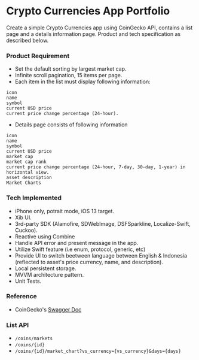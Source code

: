# Crypto Currencies App Portfolio 

Create a simple Crypto Currencies app using CoinGecko API, contains a list page and a details information page. Product and tech specification as described below.


### Product Requirement
* Set the default sorting by largest market cap.
* Infinite scroll pagination, 15 items per page.
* Each item in the list must display following information: 
```
icon
name
symbol
current USD price
current price change percentage (24-hour).
```

* Details page consists of following information
```
icon
name
symbol
current USD price
market cap
market cap rank
current price change percentage (24-hour, 7-day, 30-day, 1-year) in horizontal view.
asset description
Market Charts
```

### Tech Implemented
- iPhone only, potrait mode, iOS 13 target.
- Xib UI.
- 3rd-party SDK (Alamofire, SDWebImage, DSFSparkline, Localize-Swift, Cuckoo).
- Reactive using Combine
- Handle API error and present message in the app.
- Utilize Swift feature (i.e enum, protocol, generic, etc)
- Provide UI to switch beetween language between English & Indonesia (reflected to asset's price currency, name, and description).
- Local persistent storage.
- MVVM architecture pattern.
- Unit Tests.


### Reference
- CoinGecko's [Swagger Doc](https://app.swaggerhub.com/apis/coingecko/coingecko_api/3.0.0)


### List API
- `/coins/markets`
- `/coins/{id}`
- `/coins/{id}/market_chart?vs_currency={vs_currency}&days={days}`
